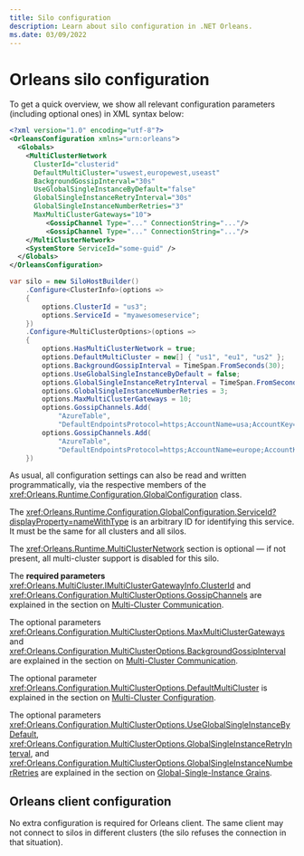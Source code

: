 ```yaml
---
title: Silo configuration
description: Learn about silo configuration in .NET Orleans.
ms.date: 03/09/2022
---
```


# Orleans silo configuration

To get a quick overview, we show all relevant configuration parameters (including optional ones) in XML syntax below:

```xml
<?xml version="1.0" encoding="utf-8"?>
<OrleansConfiguration xmlns="urn:orleans">
  <Globals>
    <MultiClusterNetwork
      ClusterId="clusterid"
      DefaultMultiCluster="uswest,europewest,useast"
      BackgroundGossipInterval="30s"
      UseGlobalSingleInstanceByDefault="false"
      GlobalSingleInstanceRetryInterval="30s"
      GlobalSingleInstanceNumberRetries="3"
      MaxMultiClusterGateways="10">
         <GossipChannel Type="..." ConnectionString="..."/>
         <GossipChannel Type="..." ConnectionString="..."/>
    </MultiClusterNetwork>
    <SystemStore ServiceId="some-guid" />
  </Globals>
</OrleansConfiguration>
```

```csharp
var silo = new SiloHostBuilder()
    .Configure<ClusterInfo>(options =>
    {
        options.ClusterId = "us3";
        options.ServiceId = "myawesomeservice";
    })
    .Configure<MultiClusterOptions>(options =>
    {
        options.HasMultiClusterNetwork = true;
        options.DefaultMultiCluster = new[] { "us1", "eu1", "us2" };
        options.BackgroundGossipInterval = TimeSpan.FromSeconds(30);
        options.UseGlobalSingleInstanceByDefault = false;
        options.GlobalSingleInstanceRetryInterval = TimeSpan.FromSeconds(30);
        options.GlobalSingleInstanceNumberRetries = 3;
        options.MaxMultiClusterGateways = 10;
        options.GossipChannels.Add(
            "AzureTable",
            "DefaultEndpointsProtocol=https;AccountName=usa;AccountKey=...");
        options.GossipChannels.Add(
            "AzureTable",
            "DefaultEndpointsProtocol=https;AccountName=europe;AccountKey=...")
    })
```

As usual, all configuration settings can also be read and written programmatically, via the respective members of the <xref:Orleans.Runtime.Configuration.GlobalConfiguration> class.

The <xref:Orleans.Runtime.Configuration.GlobalConfiguration.ServiceId?displayProperty=nameWithType> is an arbitrary ID for identifying this service. It must be the same for all clusters and all silos.

The <xref:Orleans.Runtime.MultiClusterNetwork> section is optional &mdash; if not present, all multi-cluster support is disabled for this silo.

The **required parameters** <xref:Orleans.MultiCluster.IMultiClusterGatewayInfo.ClusterId> and <xref:Orleans.Configuration.MultiClusterOptions.GossipChannels> are explained in the section on [Multi-Cluster Communication](gossip-channels.md).

The  optional parameters <xref:Orleans.Configuration.MultiClusterOptions.MaxMultiClusterGateways> and <xref:Orleans.Configuration.MultiClusterOptions.BackgroundGossipInterval> are explained in the section on [Multi-Cluster Communication](gossip-channels.md).

The optional parameter <xref:Orleans.Configuration.MultiClusterOptions.DefaultMultiCluster> is explained in the section on [Multi-Cluster Configuration](multi-cluster-configuration.md).

The optional parameters <xref:Orleans.Configuration.MultiClusterOptions.UseGlobalSingleInstanceByDefault>, <xref:Orleans.Configuration.MultiClusterOptions.GlobalSingleInstanceRetryInterval>, and <xref:Orleans.Configuration.MultiClusterOptions.GlobalSingleInstanceNumberRetries> are explained in the section on [Global-Single-Instance Grains](global-single-instance.md).

## Orleans client configuration

No extra configuration is required for Orleans client. The same client may not connect to silos in different clusters (the silo refuses the connection in that situation).
